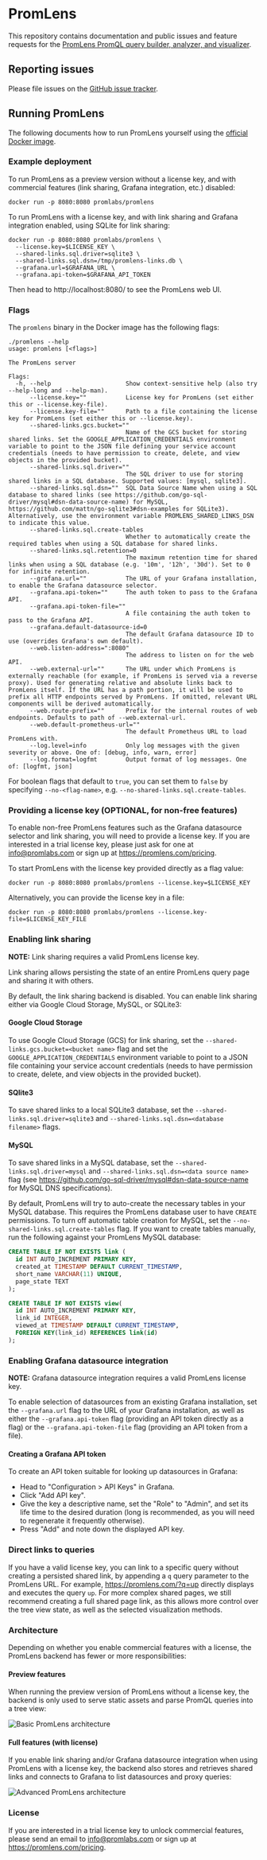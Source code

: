 # PromLens

This repository contains documentation and public issues and feature requests for the [PromLens PromQL query builder, analyzer, and visualizer](https://promlens.com/).

## Reporting issues

Please file issues on the [GitHub issue tracker](https://github.com/promlabs/promlens-public/issues).

## Running PromLens

The following documents how to run PromLens yourself using the [official Docker image](https://hub.docker.com/r/promlabs/promlens).

### Example deployment

To run PromLens as a preview version without a license key, and with commercial features (link sharing, Grafana integration, etc.) disabled:

```
docker run -p 8080:8080 promlabs/promlens
```

To run PromLens with a license key, and with link sharing and Grafana integration enabled, using SQLite for link sharing:

```
docker run -p 8080:8080 promlabs/promlens \
  --license.key=$LICENSE_KEY \
  --shared-links.sql.driver=sqlite3 \
  --shared-links.sql.dsn=/tmp/promlens-links.db \
  --grafana.url=$GRAFANA_URL \
  --grafana.api-token=$GRAFANA_API_TOKEN
```

Then head to http://localhost:8080/ to see the PromLens web UI.

### Flags

The `promlens` binary in the Docker image has the following flags:

```
./promlens --help
usage: promlens [<flags>]

The PromLens server

Flags:
  -h, --help                     Show context-sensitive help (also try --help-long and --help-man).
      --license.key=""           License key for PromLens (set either this or --license.key-file).
      --license.key-file=""      Path to a file containing the license key for PromLens (set either this or --license.key).
      --shared-links.gcs.bucket=""
                                 Name of the GCS bucket for storing shared links. Set the GOOGLE_APPLICATION_CREDENTIALS environment variable to point to the JSON file defining your service account credentials (needs to have permission to create, delete, and view objects in the provided bucket).
      --shared-links.sql.driver=""
                                 The SQL driver to use for storing shared links in a SQL database. Supported values: [mysql, sqlite3].
      --shared-links.sql.dsn=""  SQL Data Source Name when using a SQL database to shared links (see https://github.com/go-sql-driver/mysql#dsn-data-source-name) for MySQL, https://github.com/mattn/go-sqlite3#dsn-examples for SQLite3). Alternatively, use the environment variable PROMLENS_SHARED_LINKS_DSN to indicate this value.
      --shared-links.sql.create-tables
                                 Whether to automatically create the required tables when using a SQL database for shared links.
      --shared-links.sql.retention=0
                                 The maximum retention time for shared links when using a SQL database (e.g. '10m', '12h', '30d'). Set to 0 for infinite retention.
      --grafana.url=""           The URL of your Grafana installation, to enable the Grafana datasource selector.
      --grafana.api-token=""     The auth token to pass to the Grafana API.
      --grafana.api-token-file=""
                                 A file containing the auth token to pass to the Grafana API.
      --grafana.default-datasource-id=0
                                 The default Grafana datasource ID to use (overrides Grafana's own default).
      --web.listen-address=":8080"
                                 The address to listen on for the web API.
      --web.external-url=""      The URL under which PromLens is externally reachable (for example, if PromLens is served via a reverse proxy). Used for generating relative and absolute links back to PromLens itself. If the URL has a path portion, it will be used to prefix all HTTP endpoints served by PromLens. If omitted, relevant URL components will be derived automatically.
      --web.route-prefix=""      Prefix for the internal routes of web endpoints. Defaults to path of --web.external-url.
      --web.default-prometheus-url=""
                                 The default Prometheus URL to load PromLens with.
      --log.level=info           Only log messages with the given severity or above. One of: [debug, info, warn, error]
      --log.format=logfmt        Output format of log messages. One of: [logfmt, json]
```

For boolean flags that default to `true`, you can set them to `false` by specifying `--no-<flag-name>`, e.g. `--no-shared-links.sql.create-tables`.

### Providing a license key (OPTIONAL, for non-free features)

To enable non-free PromLens features such as the Grafana datasource selector and link sharing, you will need to provide a license key. If you are interested in a trial license key, please just ask for one at info@promlabs.com or sign up at https://promlens.com/pricing.

To start PromLens with the license key provided directly as a flag value:

```
docker run -p 8080:8080 promlabs/promlens --license.key=$LICENSE_KEY
```

Alternatively, you can provide the license key in a file:

```
docker run -p 8080:8080 promlabs/promlens --license.key-file=$LICENSE_KEY_FILE
```

### Enabling link sharing

**NOTE:** Link sharing requires a valid PromLens license key.

Link sharing allows persisting the state of an entire PromLens query page and sharing it with others.

By default, the link sharing backend is disabled. You can enable link sharing either via Google Cloud Storage, MySQL, or SQLite3:

#### Google Cloud Storage

To use Google Cloud Storage (GCS) for link sharing, set the `--shared-links.gcs.bucket=<bucket name>` flag and set the `GOOGLE_APPLICATION_CREDENTIALS` environment variable to point to a JSON file containing your service account credentials (needs to have permission to create, delete, and view objects in the provided bucket).

#### SQlite3

To save shared links to a local SQLite3 database, set the `--shared-links.sql.driver=sqlite3` and `--shared-links.sql.dsn=<database filename>` flags.

#### MySQL

To save shared links in a MySQL database, set the `--shared-links.sql.driver=mysql` and `--shared-links.sql.dsn=<data source name>` flag (see https://github.com/go-sql-driver/mysql#dsn-data-source-name for MySQL DNS specifications).

By default, PromLens will try to auto-create the necessary tables in your MySQL database. This requires the PromLens database user to have `CREATE` permissions. To turn off automatic table creation for MySQL, set the `--no-shared-links.sql.create-tables` flag. If you want to create tables manually, run the following against your PromLens MySQL database:

```sql
CREATE TABLE IF NOT EXISTS link (
  id INT AUTO_INCREMENT PRIMARY KEY,
  created_at TIMESTAMP DEFAULT CURRENT_TIMESTAMP,
  short_name VARCHAR(11) UNIQUE,
  page_state TEXT
);

CREATE TABLE IF NOT EXISTS view(
  id INT AUTO_INCREMENT PRIMARY KEY,
  link_id INTEGER,
  viewed_at TIMESTAMP DEFAULT CURRENT_TIMESTAMP,
  FOREIGN KEY(link_id) REFERENCES link(id)
);
```

### Enabling Grafana datasource integration

**NOTE:** Grafana datasource integration requires a valid PromLens license key.

To enable selection of datasources from an existing Grafana installation, set the `--grafana.url` flag to the URL of your Grafana installation, as well as either the `--grafana.api-token` flag (providing an API token directly as a flag) or the `--grafana.api-token-file` flag (providing an API token from a file).

#### Creating a Grafana API token

To create an API token suitable for looking up datasources in Grafana:

- Head to "Configuration > API Keys" in Grafana.
- Click "Add API key".
- Give the key a descriptive name, set the "Role" to "Admin", and set its life time to the desired duration (long is recommended, as you will need to regenerate it frequently otherwise).
- Press "Add" and note down the displayed API key.

### Direct links to queries

If you have a valid license key, you can link to a specific query without creating a persisted shared link, by appending a `q` query parameter to the PromLens URL. For example, https://promlens.com/?q=up directly displays and executes the query `up`. For more complex shared pages, we still recommend creating a full shared page link, as this allows more control over the tree view state, as well as the selected visualization methods.

### Architecture

Depending on whether you enable commercial features with a license, the PromLens backend has fewer or more responsibilities:

#### Preview features

When running the preview version of PromLens without a license key, the backend is only used to serve static assets and parse PromQL queries into a tree view:

![Basic PromLens architecture](images/promlens_basic_architecture.svg)

#### Full features (with license)

If you enable link sharing and/or Grafana datasource integration when using PromLens with a license key, the backend also stores and retrieves shared links and connects to Grafana to list datasources and proxy queries:

![Advanced PromLens architecture](images/promlens_advanced_architecture.svg)

### License

If you are interested in a trial license key to unlock commercial features, please send an email to info@promlabs.com or sign up at https://promlens.com/pricing.
